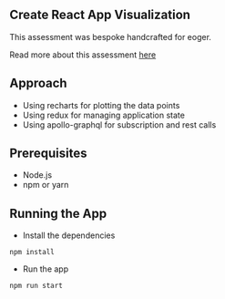 ## Create React App Visualization

This assessment was bespoke handcrafted for eoger.

Read more about this assessment [here](https://react.eogresources.com)

## Approach

- Using recharts for plotting the data points
- Using redux for managing application state
- Using apollo-graphql for subscription and rest calls

## Prerequisites

- Node.js
- npm or yarn

## Running the App

- Install the dependencies
```
npm install
```

- Run the app
```
npm run start
```
